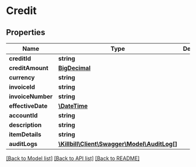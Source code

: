 # Credit

## Properties
Name | Type | Description | Notes
------------ | ------------- | ------------- | -------------
**creditId** | **string** |  | [optional] 
**creditAmount** | [**BigDecimal**](BigDecimal.md) |  | 
**currency** | **string** |  | [optional] 
**invoiceId** | **string** |  | [optional] 
**invoiceNumber** | **string** |  | [optional] 
**effectiveDate** | [**\DateTime**](\DateTime.md) |  | [optional] 
**accountId** | **string** |  | 
**description** | **string** |  | [optional] 
**itemDetails** | **string** |  | [optional] 
**auditLogs** | [**\Killbill\Client\Swagger\Model\AuditLog[]**](AuditLog.md) |  | [optional] 

[[Back to Model list]](../README.md#documentation-for-models) [[Back to API list]](../README.md#documentation-for-api-endpoints) [[Back to README]](../README.md)

